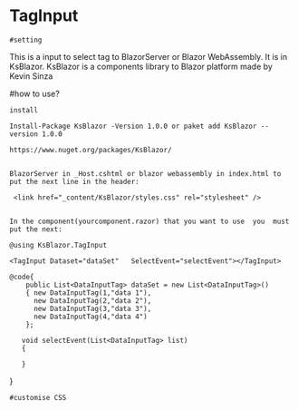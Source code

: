 # TagInput
    #setting 
This is a input to select tag  to BlazorServer or Blazor WebAssembly. It is in KsBlazor. KsBlazor  is a  components library to Blazor platform  made by Kevin Sinza 

#how to use?
    
    install
    
    Install-Package KsBlazor -Version 1.0.0 or paket add KsBlazor --version 1.0.0
    
    https://www.nuget.org/packages/KsBlazor/
    
    
    BlazorServer in _Host.cshtml or blazor webassembly in index.html to put the next line in the header:
    
     <link href="_content/KsBlazor/styles.css" rel="stylesheet" />

    
    In the component(yourcomponent.razor) that you want to use  you  must put the next:
    
    @using KsBlazor.TagInput
    
    <TagInput Dataset="dataSet"   SelectEvent="selectEvent"></TagInput>
    
    @code{
        public List<DataInputTag> dataSet = new List<DataInputTag>()
        { new DataInputTag(1,"data 1"),
          new DataInputTag(2,"data 2"),
          new DataInputTag(3,"data 3"),
          new DataInputTag(4,"data 4")
        };
    
       void selectEvent(List<DataInputTag> list)
       {

       }
   }

    #customise CSS 
    
